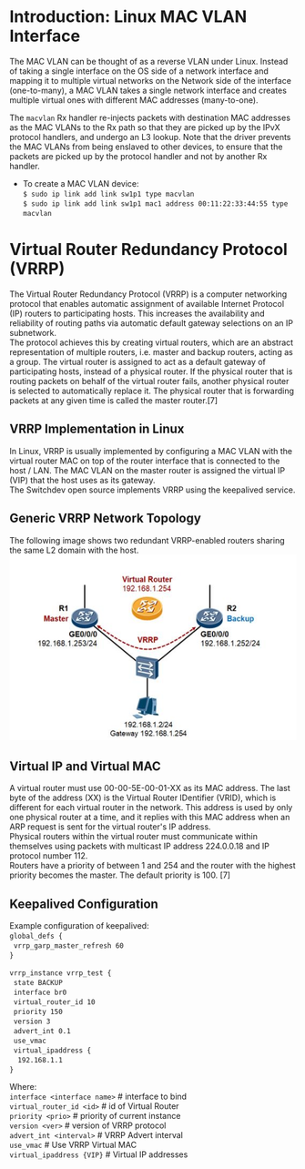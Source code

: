 # Introduction: Linux MAC VLAN Interface  
The MAC VLAN can be thought of as a reverse VLAN under Linux. Instead of taking a single interface on the OS side of a network interface and mapping it to multiple virtual networks on the Network side of the interface (one-to-many), a MAC VLAN takes a single network interface and creates multiple virtual ones with different MAC addresses (many-to-one).

The `macvlan` Rx handler re-injects packets with destination MAC addresses as the MAC VLANs to the Rx path so that they are picked up by the IPvX protocol handlers, and undergo an L3 lookup. Note that the driver prevents the MAC VLANs from being enslaved to other devices, to ensure that the packets are picked up by the protocol handler and not by another Rx handler. 

* To create a MAC VLAN device:  
`$ sudo ip link add link sw1p1 type macvlan`  
`$ sudo ip link add link sw1p1 mac1 address 00:11:22:33:44:55 type macvlan`  

# Virtual Router Redundancy Protocol (VRRP)
The Virtual Router Redundancy Protocol (VRRP) is a computer networking protocol that enables automatic assignment of available Internet Protocol (IP) routers to participating hosts. This increases the availability and reliability of routing paths via automatic default gateway selections on an IP subnetwork.  
The protocol achieves this by creating virtual routers, which are an abstract representation of multiple routers, i.e. master and backup routers, acting as a group. The virtual router is assigned to act as a default gateway of participating hosts, instead of a physical router. If the physical router that is routing packets on behalf of the virtual router fails, another physical router is selected to automatically replace it. The physical router that is forwarding packets at any given time is called the master router.[7]  

## VRRP Implementation in Linux
In Linux, VRRP is usually implemented by configuring a MAC VLAN with the virtual router MAC on top of the router interface that is connected to the host / LAN. The MAC VLAN on the master router is assigned the virtual IP (VIP) that the host uses as its gateway.  
The Switchdev open source implements VRRP using the keepalived service.  

## Generic VRRP Network Topology
The following image shows two redundant VRRP-enabled routers sharing the same L2 domain with the host.
![VRRP Network Topology](images/vrrp_network_topology.jpg)  

## Virtual IP and Virtual MAC
A virtual router must use 00-00-5E-00-01-XX as its MAC address. The last byte of the address (XX) is the Virtual Router IDentifier (VRID), which is different for each virtual router in the network. This address is used by only one physical router at a time, and it replies with this MAC address when an ARP request is sent for the virtual router's IP address.  
Physical routers within the virtual router must communicate within themselves using packets with multicast IP address 224.0.0.18 and IP protocol number 112.  
Routers have a priority of between 1 and 254 and the router with the highest priority becomes the master. The default priority is 100. [7]  

## Keepalived Configuration  
Example configuration of keepalived:  
`global_defs {`  
` vrrp_garp_master_refresh 60`  
`}`  

`vrrp_instance vrrp_test {`  
` state BACKUP`  
` interface br0`  
` virtual_router_id 10`  
` priority 150`  
` version 3`  
` advert_int 0.1`  
` use_vmac`  
` virtual_ipaddress {`  
`  192.168.1.1`  
`}`  

Where:   
`interface <interface name>`		# interface to bind  
`virtual_router_id <id>`	# id of Virtual Router   
`priority <prio>`			# priority of current instance  
`version <ver>`				# version of VRRP protocol  
`advert_int <interval>`		# VRRP Advert interval  
`use_vmac`				# Use VRRP Virtual MAC  
`virtual_ipaddress {VIP}`		# Virtual IP addresses  

